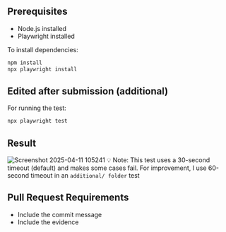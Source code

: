 
## Prerequisites

- Node.js installed  
- Playwright installed  

To install dependencies:

```bash
npm install
npx playwright install
```

## Edited after submission (additional)

For running the test:
```bash
npx playwright test
```

## Result
![Screenshot 2025-04-11 105241](https://github.com/user-attachments/assets/d7c38394-ac99-4291-97b7-7ae5922d5f5b)
💡 Note: This test uses a 30-second timeout (default) and makes some cases fail. For improvement, I use 60-second timeout in an `additional/ folder` test

## Pull Request Requirements

- Include the commit message
- Include the evidence

